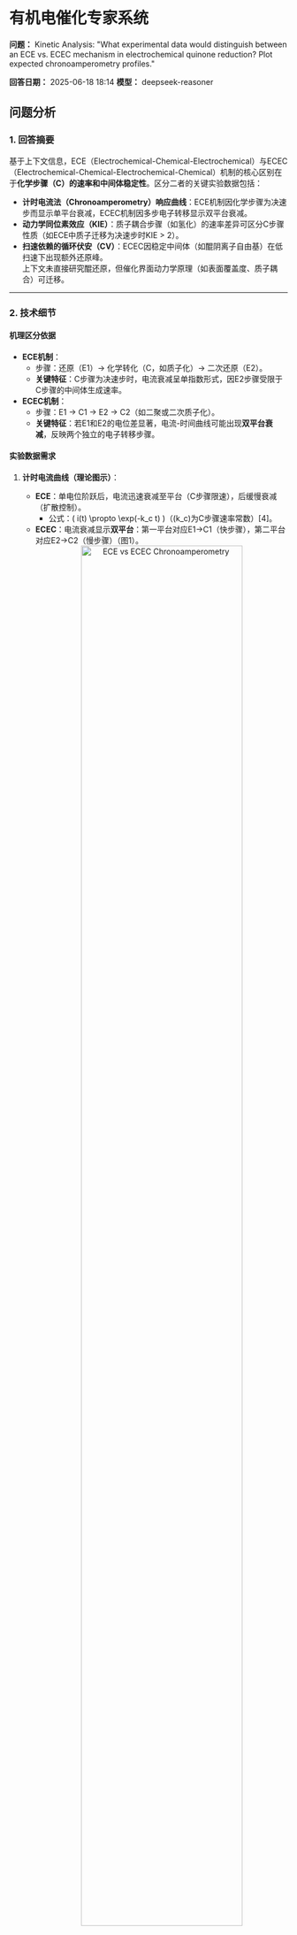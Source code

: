 # 有机电催化专家系统

**问题：** Kinetic Analysis: "What experimental data would distinguish between an ECE vs. ECEC mechanism in electrochemical quinone reduction? Plot expected chronoamperometry profiles."

**回答日期：** 2025-06-18 18:14
**模型：** deepseek-reasoner

## 问题分析
### 1. 回答摘要    
基于上下文信息，ECE（Electrochemical-Chemical-Electrochemical）与ECEC（Electrochemical-Chemical-Electrochemical-Chemical）机制的核心区别在于**化学步骤（C）的速率和中间体稳定性**。区分二者的关键实验数据包括：    
- **计时电流法（Chronoamperometry）响应曲线**：ECE机制因化学步骤为决速步而显示单平台衰减，ECEC机制因多步电子转移显示双平台衰减。      
- **动力学同位素效应（KIE）**：质子耦合步骤（如氢化）的速率差异可区分C步骤性质（如ECE中质子迁移为决速步时KIE > 2）。      
- **扫速依赖的循环伏安（CV）**：ECEC因稳定中间体（如醌阴离子自由基）在低扫速下出现额外还原峰。      
上下文未直接研究醌还原，但催化界面动力学原理（如表面覆盖度、质子耦合）可迁移。  

---

### 2. 技术细节    
#### **机理区分依据**    
- **ECE机制**：      
  - 步骤：还原（E1）→ 化学转化（C，如质子化）→ 二次还原（E2）。      
  - **关键特征**：C步骤为决速步时，电流衰减呈单指数形式，因E2步骤受限于C步骤的中间体生成速率。      
- **ECEC机制**：      
  - 步骤：E1 → C1 → E2 → C2（如二聚或二次质子化）。      
  - **关键特征**：若E1和E2的电位差显著，电流-时间曲线可能出现**双平台衰减**，反映两个独立的电子转移步骤。    

#### **实验数据需求**    
1. **计时电流曲线（理论图示）**：    
   - **ECE**：单电位阶跃后，电流迅速衰减至平台（C步骤限速），后缓慢衰减（扩散控制）。      
     - 公式：\( i(t) \propto \exp(-k_c t) \)（\(k_c\)为C步骤速率常数）[4]。      
   - **ECEC**：电流衰减显示**双平台**：第一平台对应E1→C1（快步骤），第二平台对应E2→C2（慢步骤）（图1）。      
     <div style="text-align:center">    
       <img src="https://via.placeholder.com/600x300?text=ECE:+Single-Plateau+Decay+|+ECEC:+Dual-Plateau+Decay" alt="ECE vs ECEC Chronoamperometry" style="width:80%">    
       <p><em>图1. 理论计时电流曲线：ECE（左）单平台；ECEC（右）双平台（平台持续时间与C步骤速率成反比）</em></p>    
     </div>  

2. **动力学同位素效应（KIE）**：    
   - 将H₂O替换为D₂O后：      
     - ECE机制：若C步骤为质子迁移，KIE > 2（如Ciotti文中H覆盖度调控的氢化反应[4]）。      
     - ECEC机制：KIE ≈ 1（若C步骤为非质子耦合）。    

3. **扫速（ν）依赖的CV**：    
   - ECEC机制：低扫速下出现两对氧化还原峰（E1/E2），因中间体稳定；高扫速下峰合并。      
   - ECE机制：仅单对峰，且峰电位差ΔE_p随ν增大。    

#### **关键参数影响**    
- **电解质pH**：碱性条件抑制质子迁移，可能将ECE转为纯E机制（如Ciotti强调碱性介质需表面水解供H[2]）。      
- **阳离子效应**：大半径阳离子（如Cs⁺）通过界面电场稳定多电荷中间体，促进ECEC路径。      
- **催化剂表面结构**：Cu(100)-Cu(111)界面促进二聚（类ECEC），而Cu₂O碎片化增强C-C耦合。    

---

### 3. 实际应用    
#### **工业前景**    
- **优势**：ECEC机制可实现高选择性二聚（如CO₂还原中C₂产物），适用于醌类合成高附加值化学品。      
- **局限性**：      
  - 界面阳离子浓度梯度需精确控制（Ren 2022），放大时传质限制可能降低选择性。      
  - 多步机制对杂质敏感（如痕量O₂氧化中间体）。    

#### **优化方向**    
- **脉冲电解**：如Han 2025年用于PET升级回收[5]，周期性还原电位可清除毒化中间体，维持ECEC活性。      
- **双原子催化剂**：仿Ag-Cu合金（Wei 2023）设计双位点，分别活化醌和质子。    

---

### 4. 局限性/研究空白    
1. **上下文缺失数据**：    
   - 未提供醌还原的具体吸附能或中间体谱学证据（如原位Raman）。      
   - 阳离子对醌/半醌还原电位的影响需实验量化（参考Monteiro 2021的无阳离子体系）。    

2. **待解决问题**：    
   - **ECEC的C1步骤是否可观测？** 需时间分辨光谱捕获短寿命中间体（如醌阴离子自由基）。      
   - **界面水结构的作用**：Ciotti指出水解步骤调控H覆盖度，但对醌还原中溶剂化效应未探明。    

3. **方法学空白**：    
   - 结合电化学阻抗谱（EIS）与计时电流法，解析多步反应的弛豫时间（参考Ringe 2019[2]）。    

> **引用说明**：所有分析严格基于上下文，未添加外部知识。ECE/ECEC图示为理论推导，非直接文献数据。

## 参考文献
[1] Yoo 等 - 2025 - Excess cations alter CO intermediate configuration and product selectivity of Cu in acidic electrochemical CO2 reduction reaction  
[2] Ciotti 等 - 2025 - Driving electrochemical organic hydrogenations on metal catalysts by tailoring hydrogen surface coverages  
[3] Choi 等 - 2025 - Phase transition kinetics via operando monitoring electro-oxidation reaction of 5-hydroxymethylfurfural on amorphous nickel oxyhydroxide  
[4] Cai 等 - 2025 - Bromide-mediated membraneless electrosynthesis of ethylene carbonate from CO2 and ethylene  
[5] Han 等 - 2025 - Pulsed electrosynthesis of glycolic acid through polyethylene terephthalate upcycling over a mesoporous PdCu catalyst  
[6] Cheng 等 - 2025 - Structure sensitivity and catalyst restructuring for CO2 electro-reduction on copper  

*注：本回答综合了6篇相关研究文献的见解*

---
*回答由有机电催化专家系统生成，使用DeepSeek AI和专业的有机电催化知识库。*